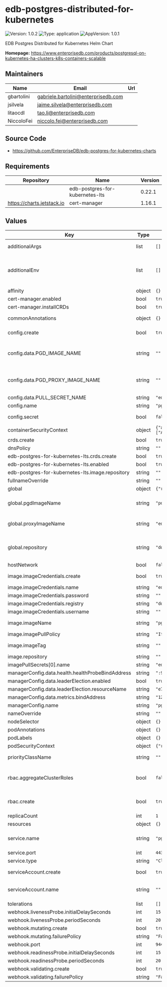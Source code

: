 # edb-postgres-distributed-for-kubernetes

![Version: 1.0.2](https://img.shields.io/badge/Version-1.0.2-informational?style=flat-square) ![Type: application](https://img.shields.io/badge/Type-application-informational?style=flat-square) ![AppVersion: 1.0.1](https://img.shields.io/badge/AppVersion-1.0.1-informational?style=flat-square)

EDB Postgres Distributed for Kubernetes Helm Chart

**Homepage:** <https://www.enterprisedb.com/products/postgresql-on-kubernetes-ha-clusters-k8s-containers-scalable>

## Maintainers

| Name | Email | Url |
| ---- | ------ | --- |
| gbartolini | <gabriele.bartolini@enterprisedb.com> |  |
| jsilvela | <jaime.silvela@enterprisedb.com> |  |
| litaocdl | <tao.li@enterprisedb.com> |  |
| NiccoloFei | <niccolo.fei@enterprisedb.com> |  |

## Source Code

* <https://github.com/EnterpriseDB/edb-postgres-for-kubernetes-charts>

## Requirements

| Repository | Name | Version |
|------------|------|---------|
|  | edb-postgres-for-kubernetes-lts | 0.22.1 |
| https://charts.jetstack.io | cert-manager | 1.16.1 |

## Values

| Key | Type | Default | Description |
|-----|------|---------|-------------|
| additionalArgs | list | `[]` | Additional arguments to be added to the operator's args list |
| additionalEnv | list | `[]` | Array containing extra environment variables which can be templated. For example:  - name: RELEASE_NAME    value: "{{ .Release.Name }}"  - name: MY_VAR    value: "mySpecialKey" |
| affinity | object | `{}` | Affinity for the operator to be installed |
| cert-manager.enabled | bool | `true` |  |
| cert-manager.installCRDs | bool | `true` |  |
| commonAnnotations | object | `{}` | Annotations to be added to all other resources |
| config.create | bool | `true` | Specifies whether the secret should be created |
| config.data.PGD_IMAGE_NAME | string | `""` | Specifies the location of the pgd image (include path) to be used for the operator, this will overwrite the global repository/pgdImageName |
| config.data.PGD_PROXY_IMAGE_NAME | string | `""` | Specifies the location of the pgd image (include path) to be used for the operator, this will overwrite the global repository/pgdImageName|
| config.data.PULL_SECRET_NAME | string | `"edb-pull-secret"` |  |
| config.name | string | `"pgd-operator-controller-manager-config"` |  |
| config.secret | bool | `false` | Specifies whether it should be stored in a secret, instead of a configmap |
| containerSecurityContext | object | `{"allowPrivilegeEscalation":false,"capabilities":{"drop":["ALL"]},"readOnlyRootFilesystem":true,"runAsGroup":10001,"runAsUser":10001}` | Container Security Context |
| crds.create | bool | `true` |  |
| dnsPolicy | string | `""` |  |
| edb-postgres-for-kubernetes-lts.crds.create | bool | `true` |  |
| edb-postgres-for-kubernetes-lts.enabled | bool | `true` |  |
| edb-postgres-for-kubernetes-lts.image.repository | string | `""` |  |
| fullnameOverride | string | `""` |  |
| global | object | `{"repository":"docker.enterprisedb.com/k8s_enterprise_pgd"}` | Global values |
| global.pgdImageName | string | `"postgresql-pgd:16.4-5.5.1-1"` | Specifies the name of pgd image to be used for the operator, this image will be downloaded from
| global.proxyImageName | string | `"edb-pgd-proxy:5.5.0"` | Specifies the name of pgd-proxy image to be used for the operator, this image will be downloaded from
| global.repository | string | `"docker.enterprisedb.com/k8s_enterprise_pgd"` | Specifies the repository where the operator image to be downloaded from. Another repository is: docker.enterprisedb.com/k8s_standard_pgd |
| hostNetwork | bool | `false` |  |
| image.imageCredentials.create | bool | `true` | Specifies if an imagePullSecret should be created |
| image.imageCredentials.name | string | `"edb-pull-secret"` |  |
| image.imageCredentials.password | string | `""` |  |
| image.imageCredentials.registry | string | `"docker.enterprisedb.com"` |  |
| image.imageCredentials.username | string | `""` |  |
| image.imageName | string | `"pg4k-pgd"` | Specifies the name of the operator image to be pulled from repository |
| image.imagePullPolicy | string | `"IfNotPresent"` |  |
| image.imageTag | string | `""` | Overrides the image tag whose default is the chart appVersion. |
| image.repository | string | `""` |  |
| imagePullSecrets[0].name | string | `"edb-pull-secret"` |  |
| managerConfig.data.health.healthProbeBindAddress | string | `":9443"` |  |
| managerConfig.data.leaderElection.enabled | bool | `true` |  |
| managerConfig.data.leaderElection.resourceName | string | `"e72f3162.k8s.enterprisedb.io"` |  |
| managerConfig.data.metrics.bindAddress | string | `"127.0.0.1:8080"` |  |
| managerConfig.name | string | `"pgd-operator-manager-config"` |  |
| nameOverride | string | `""` |  |
| nodeSelector | object | `{}` | Nodeselector for the operator to be installed |
| podAnnotations | object | `{}` | Annotations to be added to the pod |
| podLabels | object | `{}` | Labels to be added to the pod |
| podSecurityContext | object | `{"runAsNonRoot":true,"seccompProfile":{"type":"RuntimeDefault"}}` | Security Context for the whole pod |
| priorityClassName | string | `""` | Priority indicates the importance of a Pod relative to other Pods. |
| rbac.aggregateClusterRoles | bool | `false` | Aggregate ClusterRoles to Kubernetes default user-facing roles. Ref: https://kubernetes.io/docs/reference/access-authn-authz/rbac/#user-facing-roles |
| rbac.create | bool | `true` | Specifies whether ClusterRole, ClusterRoleBinding, RoleBinding and Role should be created |
| replicaCount | int | `1` |  |
| resources | object | `{}` |  |
| service.name | string | `"pgd-operator-webhook-service"` | DO NOT CHANGE THE SERVICE NAME as it is currently used to generate the certificate and can not be configured |
| service.port | int | `443` |  |
| service.type | string | `"ClusterIP"` |  |
| serviceAccount.create | bool | `true` | Specifies whether the service account should be created |
| serviceAccount.name | string | `""` | The name of the service account to use. If not set and create is true, a name is generated using the fullname template |
| tolerations | list | `[]` | Tolerations for the operator to be installed |
| webhook.livenessProbe.initialDelaySeconds | int | `15` |  |
| webhook.livenessProbe.periodSeconds | int | `20` |  |
| webhook.mutating.create | bool | `true` |  |
| webhook.mutating.failurePolicy | string | `"Fail"` |  |
| webhook.port | int | `9443` |  |
| webhook.readinessProbe.initialDelaySeconds | int | `15` |  |
| webhook.readinessProbe.periodSeconds | int | `20` |  |
| webhook.validating.create | bool | `true` |  |
| webhook.validating.failurePolicy | string | `"Fail"` |  |
